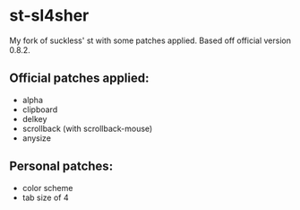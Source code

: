 # st-sl4sher
My fork of suckless' st with some patches applied. Based off official version 0.8.2.

## Official patches applied:
* alpha
* clipboard
* delkey
* scrollback (with scrollback-mouse)
* anysize

## Personal patches:
* color scheme
* tab size of 4